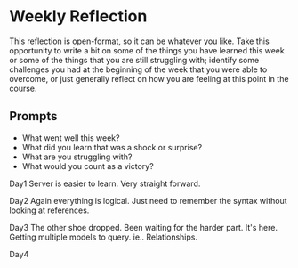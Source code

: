 # Weekly Reflection
This reflection is open-format, so it can be whatever you like. Take this opportunity to write a bit on some of the things you have learned this week or some of the things that you are still struggling with; identify some challenges you had at the beginning of the week that you were able to overcome, or just generally reflect on how you are feeling at this point in the course.

## Prompts
- What went well this week?
- What did you learn that was a shock or surprise?
- What are you struggling with?
- What would you count as a victory?


Day1
Server is easier to learn. Very straight forward.

Day2
Again everything is logical. Just need to remember the syntax without looking at references.

Day3
The other shoe dropped. Been waiting for the harder part. It's here. Getting multiple models to query. ie.. Relationships.

Day4
